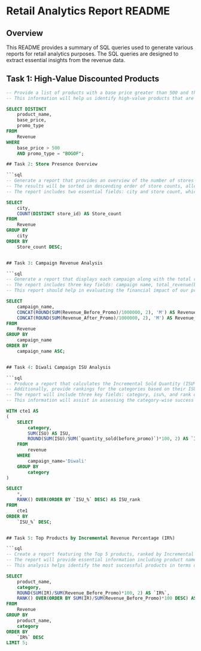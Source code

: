 # Retail Analytics Report README

## Overview

This README provides a summary of SQL queries used to generate various reports for retail analytics purposes. The SQL queries are designed to extract essential insights from the revenue data.

## Task 1: High-Value Discounted Products

```sql
-- Provide a list of products with a base price greater than 500 and that are featured in promo type of 'BOGOF' (Buy One Get One Free). 
-- This information will help us identify high-value products that are currently being heavily discounted, which can be useful for evaluating our pricing and promotion strategies.

SELECT DISTINCT 
    product_name,
    base_price,
    promo_type
FROM 
    Revenue 
WHERE 
    base_price > 500 
    AND promo_type = "BOGOF";

## Task 2: Store Presence Overview

```sql
-- Generate a report that provides an overview of the number of stores in each city.
-- The results will be sorted in descending order of store counts, allowing us to identify the cities with the highest store presence.
-- The report includes two essential fields: city and store count, which will assist in optimizing our retail operations.

SELECT 
    city,
    COUNT(DISTINCT store_id) AS Store_count
FROM 
    Revenue
GROUP BY 
    city
ORDER BY 
    Store_count DESC;


## Task 3: Campaign Revenue Analysis

```sql
-- Generate a report that displays each campaign along with the total revenue generated before and after the campaign.
-- The report includes three key fields: campaign name, total_revenue(before_promotion), total revenue(after_promotion).
-- This report should help in evaluating the financial impact of our promotional campaigns. (Display the values in millions)

SELECT 
    campaign_name,
    CONCAT(ROUND(SUM(Revenue_Before_Promo)/1000000, 2), 'M') AS Revenue_Before_Promotion,
    CONCAT(ROUND(SUM(Revenue_After_Promo)/1000000, 2), 'M') AS Revenue_After_Promotion
FROM 
    Revenue 
GROUP BY 
    campaign_name
ORDER BY 
    campaign_name ASC;


## Task 4: Diwali Campaign ISU Analysis

```sql
-- Produce a report that calculates the Incremental Sold Quantity (ISU%) for each category during the Diwali campaign.
-- Additionally, provide rankings for the categories based on their ISU%.
-- The report will include three key fields: category, isu%, and rank order.
-- This information will assist in assessing the category-wise success and impact of the Diwali campaign on incremental sales.

WITH cte1 AS
(
    SELECT 
        category,
        SUM(ISU) AS ISU,
        ROUND(SUM(ISU)/SUM(`quantity_sold(before_promo)`)*100, 2) AS `ISU_%`
    FROM 
        revenue 
    WHERE 
        campaign_name='Diwali'
    GROUP BY 
        category
)

SELECT 
    *,
    RANK() OVER(ORDER BY `ISU_%` DESC) AS ISU_rank
FROM 
    cte1
ORDER BY 
    `ISU_%` DESC;


## Task 5: Top Products by Incremental Revenue Percentage (IR%)

```sql
-- Create a report featuring the Top 5 products, ranked by Incremental Revenue Percentage (IR%), across all campaigns.
-- The report will provide essential information including product name, category, and ir%.
-- This analysis helps identify the most successful products in terms of incremental revenue across our campaigns, assisting in product optimization.

SELECT 
    product_name,
    category,
    ROUND(SUM(IR)/SUM(Revenue_Before_Promo)*100, 2) AS `IR%`,
    RANK() OVER(ORDER BY SUM(IR)/SUM(Revenue_Before_Promo)*100 DESC) AS ranking
FROM 
    Revenue 
GROUP BY 
    product_name,
    category
ORDER BY 
    `IR%` DESC
LIMIT 5;





